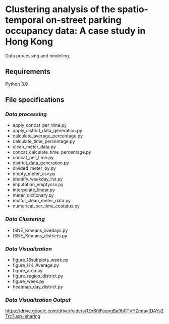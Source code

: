 # Clustering analysis of the spatio-temporal on-street parking occupancy data: A case study in Hong Kong
Data processing and modeling.
## Requirements
Python 3.9 
## File specifications
### *Data processing*
- apply_concat_per_time.py
- apply_district_data_generation.py
- calculate_average_percentage.py
- calculate_time_percentage.py
- clean_meter_data.py
- concat_calculate_time_percentage.py
- concat_per_time.py
- district_data_generation.py
- divided_meter_by.py
- empty_meter_csv.py
- identify_weekday_list.py
- imputation_emptycsv.py
- interpolate_linear.py
- meter_dictionary.py
- mulfol_clean_meter_data.py
- numerical_per_time_costatus.py
### *Data Clustering*
- tSNE_Kmeans_avedays.py
- tSNE_Kmeans_districts.py
### *Data Visualization*
- figure_18subplots_week.py
- figure_HK_Average.py
- figure_area.py
- figure_region_district.py
- figure_week.py
- heatmap_day_district.py
### *Data Visualization Output*
https://drive.google.com/drive/folders/1Zx60lFaqngBa9b0TVYZmfavtDAYs2Trc?usp=sharing
